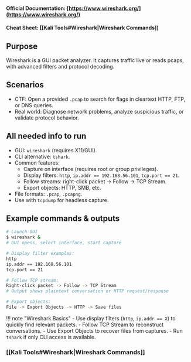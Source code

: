 #### Official Documentation: [https://www.wireshark.org/](https://www.wireshark.org/)
#### Cheat Sheet: [[Kali Tools#Wireshark|Wireshark Commands]]
## Purpose
Wireshark is a GUI packet analyzer. It captures traffic live or reads pcaps, with advanced filters and protocol decoding.

## Scenarios
- CTF: Open a provided `.pcap` to search for flags in cleartext HTTP, FTP, or DNS queries.  
- Real world: Diagnose network problems, analyze suspicious traffic, or validate protocol behavior.

## All needed info to run
- GUI: `wireshark` (requires X11/GUI).  
- CLI alternative: `tshark`.  
- Common features:
  - Capture on interface (requires root or group privileges).  
  - Display filters: `http`, `ip.addr == 192.168.56.101`, `tcp.port == 21`.  
  - Follow streams: right-click packet → Follow → TCP Stream.  
  - Export objects: HTTP, SMB, etc.  
- File formats: `.pcap`, `.pcapng`.  
- Use with `tcpdump` for headless capture.

## Example commands & outputs
```bash
# Launch GUI
$ wireshark &
# GUI opens, select interface, start capture

# Display filter examples:
http
ip.addr == 192.168.56.101
tcp.port == 21

# Follow TCP stream:
Right-click packet -> Follow -> TCP Stream
# Output shows plaintext conversation or HTTP request/response

# Export objects:
File -> Export Objects -> HTTP -> Save files
```

!!! note "Wireshark Basics"
	- Use display filters (`http`, `ip.addr == X`) to quickly find relevant packets.
	- Follow TCP Stream to reconstruct conversations.
	- Use Export Objects to recover files from captures.
	- Run `tshark` if only CLI access is available.


### [[Kali Tools#Wireshark|Wireshark Commands]]